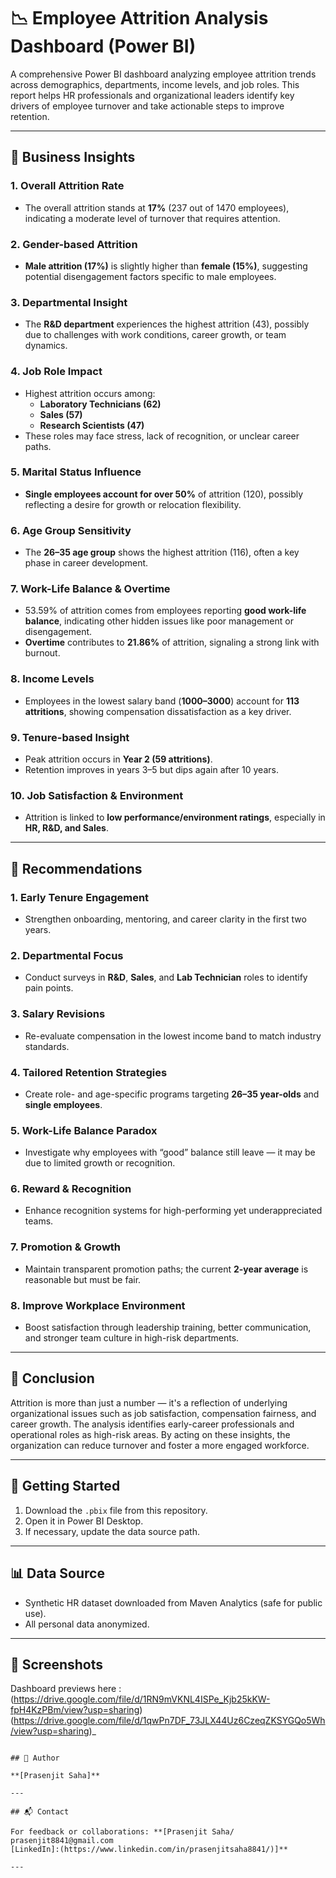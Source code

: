 # 📉 Employee Attrition Analysis Dashboard (Power BI)

A comprehensive Power BI dashboard analyzing employee attrition trends across demographics, departments, income levels, and job roles. This report helps HR professionals and organizational leaders identify key drivers of employee turnover and take actionable steps to improve retention.

---

## 🚀 Business Insights

### 1. Overall Attrition Rate
- The overall attrition stands at **17%** (237 out of 1470 employees), indicating a moderate level of turnover that requires attention.

### 2. Gender-based Attrition
- **Male attrition (17%)** is slightly higher than **female (15%)**, suggesting potential disengagement factors specific to male employees.

### 3. Departmental Insight
- The **R&D department** experiences the highest attrition (43), possibly due to challenges with work conditions, career growth, or team dynamics.

### 4. Job Role Impact
- Highest attrition occurs among:
  - **Laboratory Technicians (62)**
  - **Sales (57)**
  - **Research Scientists (47)**
- These roles may face stress, lack of recognition, or unclear career paths.

### 5. Marital Status Influence
- **Single employees account for over 50%** of attrition (120), possibly reflecting a desire for growth or relocation flexibility.

### 6. Age Group Sensitivity
- The **26–35 age group** shows the highest attrition (116), often a key phase in career development.

### 7. Work-Life Balance & Overtime
- 53.59% of attrition comes from employees reporting **good work-life balance**, indicating other hidden issues like poor management or disengagement.
- **Overtime** contributes to **21.86%** of attrition, signaling a strong link with burnout.

### 8. Income Levels
- Employees in the lowest salary band (**1000–3000**) account for **113 attritions**, showing compensation dissatisfaction as a key driver.

### 9. Tenure-based Insight
- Peak attrition occurs in **Year 2 (59 attritions)**.
- Retention improves in years 3–5 but dips again after 10 years.

### 10. Job Satisfaction & Environment
- Attrition is linked to **low performance/environment ratings**, especially in **HR, R&D, and Sales**.

---

## 🎯 Recommendations

### 1. Early Tenure Engagement
- Strengthen onboarding, mentoring, and career clarity in the first two years.

### 2. Departmental Focus
- Conduct surveys in **R&D**, **Sales**, and **Lab Technician** roles to identify pain points.

### 3. Salary Revisions
- Re-evaluate compensation in the lowest income band to match industry standards.

### 4. Tailored Retention Strategies
- Create role- and age-specific programs targeting **26–35 year-olds** and **single employees**.

### 5. Work-Life Balance Paradox
- Investigate why employees with “good” balance still leave — it may be due to limited growth or recognition.

### 6. Reward & Recognition
- Enhance recognition systems for high-performing yet underappreciated teams.

### 7. Promotion & Growth
- Maintain transparent promotion paths; the current **2-year average** is reasonable but must be fair.

### 8. Improve Workplace Environment
- Boost satisfaction through leadership training, better communication, and stronger team culture in high-risk departments.

---

## 🧠 Conclusion

Attrition is more than just a number — it's a reflection of underlying organizational issues such as job satisfaction, compensation fairness, and career growth. The analysis identifies early-career professionals and operational roles as high-risk areas. By acting on these insights, the organization can reduce turnover and foster a more engaged workforce.

---

## 📁 Getting Started

1. Download the `.pbix` file from this repository.
2. Open it in Power BI Desktop.
3. If necessary, update the data source path.

---

## 📊 Data Source

- Synthetic HR dataset downloaded from Maven Analytics (safe for public use).
- All personal data anonymized.

---

## 📸 Screenshots

Dashboard previews here :
(https://drive.google.com/file/d/1RN9mVKNL4ISPe_Kjb25kKW-fpH4KzPBm/view?usp=sharing)
(https://drive.google.com/file/d/1qwPn7DF_73JLX44Uz6CzeqZKSYGQo5Wh/view?usp=sharing)_

```

## 🙋 Author

**[Prasenjit Saha]**

---

## 📬 Contact

For feedback or collaborations: **[Prasenjit Saha/ prasenjit8841@gmail.com 
[LinkedIn]:(https://www.linkedin.com/in/prasenjitsaha8841/)]**

---
